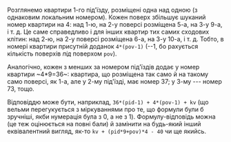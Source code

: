 ﻿Розглянемо квартири 1-го під'їзду, розміщені одна над одною (з однаковим локальним номером). Кожен поверх збільшує шуканий номер квартири на 4: над 1-ю, на 2-у поверсі розміщена 5-а, на 3-у 9-а, і т. д. Це саме справедливо і для інших квартир тих самих сходових клітин: над 2-ю, на 2-у поверсі розміщена 6-а, на 3-у 10-а, і т. д. Тобто, в номері квартири присутній доданок `4*(pov-1)` (--1, бо рахується кількість поверхів *під* поверхом `pov`).

Аналогічно, кожен з менших за номером під'їздів додає у номер квартири ~4*9=36~: квартира, що розміщена так само й на такому само поверсі, як 1-а, але у 2-му під'їзді, має номер 37; у 3-му --- номер 73, тощо.

Відповіддю може бути, наприклад, `36*(pid-1) + 4*(pov-1) + kv` (що вельми перегукується з міркуваннями про те, що формули були б зручніші, якби нумерація була з 0, а не з 1). Формулу-відповідь можна (це теж оцінюється на повні бали) й замінити на будь-який інший еквівалентний вигляд, як-то `kv + (pid*9+pov)*4 - 40` чи ще якийсь.